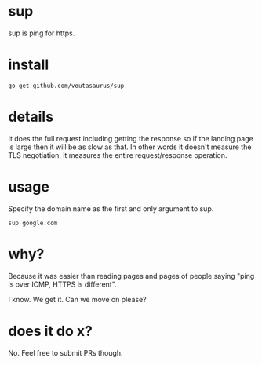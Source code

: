 # sup

sup is ping for https.

# install

```go get github.com/voutasaurus/sup```

# details

It does the full request including getting the response so if the landing page is large then it will be as slow as that. In other words it doesn't measure the TLS negotiation, it measures the entire request/response operation.

# usage

Specify the domain name as the first and only argument to sup.

```sup google.com```

# why?

Because it was easier than reading pages and pages of people saying "ping is over ICMP, HTTPS is different".

I know. We get it. Can we move on please?

# does it do x?

No. Feel free to submit PRs though.
